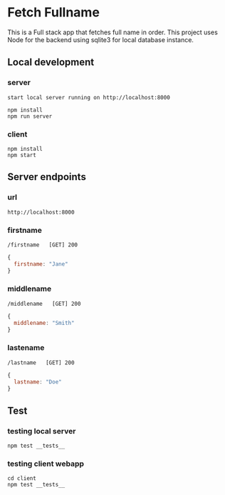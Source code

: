 
# Fetch Fullname

This is a Full stack app that fetches full name in order. This project uses Node for the backend using sqlite3 for local database instance.

## Local development

### server
```
start local server running on http://localhost:8000

npm install
npm run server
```

### client
```
npm install
npm start
```

## Server endpoints
### url
`http://localhost:8000`
### firstname
`/firstname   [GET] 200`
```js
{
  firstname: "Jane"
}
```
### middlename
`/middlename   [GET] 200`
```js
{
  middlename: "Smith"
}
```
### lastename
`/lastname   [GET] 200`
```js
{
  lastname: "Doe"
}
```

## Test
### testing local server

```
npm test __tests__
```

### testing client webapp
```
cd client
npm test __tests__
```
